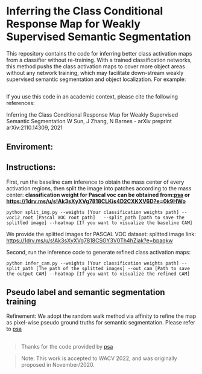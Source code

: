 # Inferring the Class Conditional Response Map for Weakly Supervised Semantic Segmentation

This repository contains the code for inferring better class activation maps from a classifier without re-training.
With a trained classification networks, this method pushs the class activation maps to cover more object areas without any network training, which may facilitate down-stream weakly supervised semantic segmentation and object localization.
For example:


##
If you use this code in an academic context, please cite the following references:

Inferring the Class Conditional Response Map for Weakly Supervised Semantic Segmentation
W Sun, J Zhang, N Barnes - arXiv preprint arXiv:2110.14309, 2021

## Enviroment:


## Instructions:
First, run the baseline cam inference to obtain the mass center of every activation regions, then split the image into patches according to the mass center:
**classification weight for Pascal voc can be obtained from:[psa](https://github.com/jiwoon-ahn/psa) or  https://1drv.ms/u/s!Ak3sXyXVg7818CLKis4D2CXKXV6D?e=0k9HWo**


    python split_img.py --weights [Your classification weights path] --voc12_root [Pascal VOC root path]   --split_path [path to save the splitted image] --heatmap [If you want to visualize the baseline CAM] 

  We provide the splitted images for PASCAL VOC dataset:
  splitted image link: https://1drv.ms/u/s!Ak3sXyXVg7818CSGY3V0Th4hZiak?e=bpaqkw


Second, run the inference code to generate refined class activation maps: 
    
    python infer_cam.py --weights [Your classification weights path] --split_path [The path of the splitted images] --out_cam [Path to save the output CAM] --heatmap [If you want to visualize the refined CAM] 
    
## Pseudo label and semantic segmentation training
Refinement: We adopt the random walk method via affinity to refine the map as pixel-wise pseudo ground truths for semantic segmentation. Please refer to [psa](https://github.com/jiwoon-ahn/psa)


##

> Thanks for the code provided by [psa](https://github.com/jiwoon-ahn/psa)

> Note: This work is accepted to WACV 2022, and was originally proposed in November/2020.





